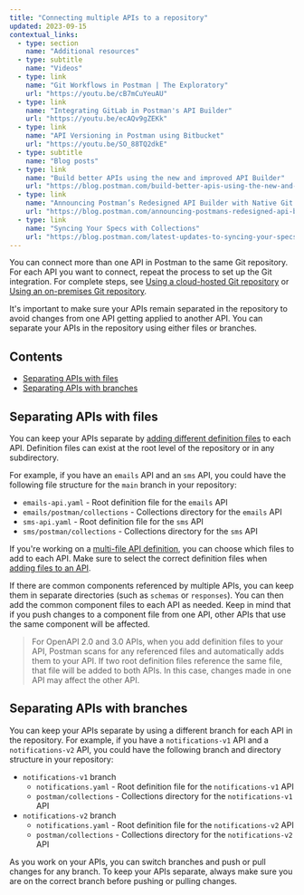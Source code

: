 ```yaml
---
title: "Connecting multiple APIs to a repository"
updated: 2023-09-15
contextual_links:
  - type: section
    name: "Additional resources"
  - type: subtitle
    name: "Videos"
  - type: link
    name: "Git Workflows in Postman | The Exploratory"
    url: "https://youtu.be/cB7mCuYeuAU"
  - type: link
    name: "Integrating GitLab in Postman's API Builder"
    url: "https://youtu.be/ecAQv9gZEKk"
  - type: link
    name: "API Versioning in Postman using Bitbucket"
    url: "https://youtu.be/SO_88TQ2dkE"
  - type: subtitle
    name: "Blog posts"
  - type: link
    name: "Build better APIs using the new and improved API Builder"
    url: "https://blog.postman.com/build-better-apis-using-the-new-and-improved-api-builder/"
  - type: link
    name: "Announcing Postman’s Redesigned API Builder with Native Git Support"
    url: "https://blog.postman.com/announcing-postmans-redesigned-api-builder-with-native-git-support/"
  - type: link
    name: "Syncing Your Specs with Collections"
    url: "https://blog.postman.com/latest-updates-to-syncing-your-specs-with-collections/"
---
```


You can connect more than one API in Postman to the same Git repository. For each API you want to connect, repeat the process to set up the Git integration. For complete steps, see [Using a cloud-hosted Git repository](/docs/designing-and-developing-your-api/versioning-an-api/using-cloud-git-repo/) or [Using an on-premises Git repository](/docs/designing-and-developing-your-api/versioning-an-api/using-on-prem-git-repo/).

It's important to make sure your APIs remain separated in the repository to avoid changes from one API getting applied to another API. You can separate your APIs in the repository using either files or branches.

## Contents

* [Separating APIs with files](#separating-apis-with-files)
* [Separating APIs with branches](#separating-apis-with-branches)

## Separating APIs with files

You can keep your APIs separate by [adding different definition files](/docs/designing-and-developing-your-api/developing-an-api/defining-an-api/#adding-an-api-definition-from-a-connected-repository) to each API. Definition files can exist at the root level of the repository or in any subdirectory.

For example, if you have an `emails` API and an `sms` API, you could have the following file structure for the `main` branch in your repository:

* `emails-api.yaml` - Root definition file for the `emails` API
* `emails/postman/collections` - Collections directory for the `emails` API
* `sms-api.yaml` - Root definition file for the `sms` API
* `sms/postman/collections` - Collections directory for the `sms` API

If you're working on a [multi-file API definition](/docs/designing-and-developing-your-api/developing-an-api/defining-an-api/#working-with-multi-file-api-definitions), you can choose which files to add to each API. Make sure to select the correct definition files when [adding files to an API](/docs/designing-and-developing-your-api/developing-an-api/defining-an-api/#adding-files-from-a-connected-repository).

If there are common components referenced by multiple APIs, you can keep them in separate directories (such as `schemas` or `responses`). You can then add the common component files to each API as needed. Keep in mind that if you push changes to a component file from one API, other APIs that use the same component will be affected.

> For OpenAPI 2.0 and 3.0 APIs, when you add definition files to your API, Postman scans for any referenced files and automatically adds them to your API. If two root definition files reference the same file, that file will be added to both APIs. In this case, changes made in one API may affect the other API.

## Separating APIs with branches

You can keep your APIs separate by using a different branch for each API in the repository. For example, if you have a `notifications-v1` API and a `notifications-v2` API, you could have the following branch and directory structure in your repository:

* `notifications-v1` branch
    * `notifications.yaml` - Root definition file for the `notifications-v1` API
    * `postman/collections` - Collections directory for the `notifications-v1` API
* `notifications-v2` branch
    * `notifications.yaml` - Root definition file for the `notifications-v2` API
    * `postman/collections` - Collections directory for the `notifications-v2` API

As you work on your APIs, you can switch branches and push or pull changes for any branch. To keep your APIs separate, always make sure you are on the correct branch before pushing or pulling changes.
